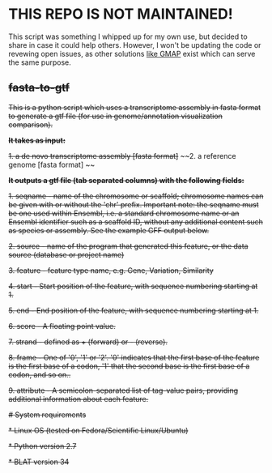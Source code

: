# THIS REPO IS NOT MAINTAINED! 
This script was something I whipped up for my own use, but decided to share in case it could help others. However, I won't be updating the code or revewing open issues, as other solutions [like GMAP](http://research-pub.gene.com/gmap/) exist which can serve the same purpose.

## ~~fasta-to-gtf~~


~~This is a python script which uses a transcriptome assembly in fasta format to generate a gtf file (for use in genome/annotation visualization comparison).~~

~~**It takes as input:**~~

~~1. a de novo transcriptome assembly [fasta format]~~
~~2. a reference genome [fasta format] ~~

~~**It outputs a gtf file (tab separated columns) with the following fields:**~~

~~1. seqname - name of the chromosome or scaffold; chromosome names can be given with or without the 'chr' prefix. Important note: the seqname must be one used within Ensembl, i.e. a standard chromosome name or an Ensembl identifier such as a scaffold ID, without any additional content such as species or assembly. See the example GFF output below.~~

~~2. source - name of the program that generated this feature, or the data source (database or project name)~~

~~3. feature - feature type name, e.g. Gene, Variation, Similarity~~

~~4. start - Start position of the feature, with sequence numbering starting at 1.~~

~~5. end - End position of the feature, with sequence numbering starting at 1.~~

~~6. score - A floating point value.~~

~~7. strand - defined as + (forward) or - (reverse).~~

~~8. frame - One of '0', '1' or '2'. '0' indicates that the first base of the feature is the first base of a codon, '1' that the second base is the first base of a codon, and so on..~~

~~9. attribute - A semicolon-separated list of tag-value pairs, providing additional information about each feature.~~

~~# System requirements~~

~~* Linux OS (tested on Fedora/Scientific Linux/Ubuntu)~~

~~* Python version 2.7~~

~~* BLAT version 34~~
